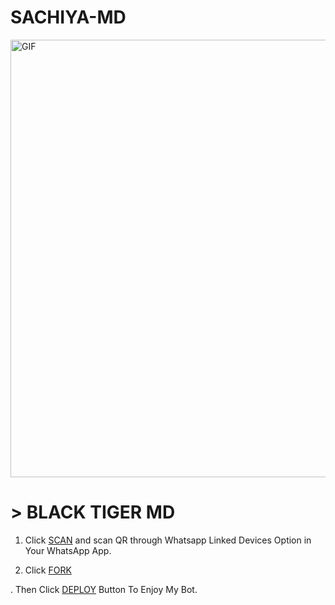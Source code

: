# SACHIYA-MD


<img src="https://i.imgur.com/XHhlqtK.jpeg" alt="GIF" width="700"/>

# > BLACK TIGER MD 

1. Click [SCAN](https://replit.com/@Slsachiya99/BLACK-TIGER-1#index.js) and scan QR through Whatsapp Linked Devices Option in Your WhatsApp App.


2. Click [FORK](https://github.com/Slsachiya99/SACHIYA-MD/upload/main/fork)

. Then Click [DEPLOY](https://heroku.com/deploy) Button To Enjoy My Bot.

